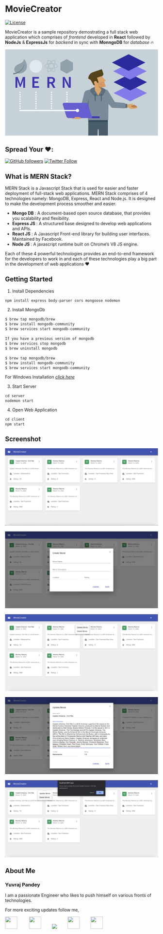 # MovieCreator
[![License](https://img.shields.io/badge/License-Apache%202.0-blue.svg)](https://opensource.org/licenses/Apache-2.0)

MovieCreator is a sample repository demostrating a full stack web application which comprises of *frontend* developed in **React** followed by **NodeJs** & **ExpressJs** for *backend* in sync with **MonngoDB** for *database* 🔥

![Alt text](https://github.com/yuvraj24/MovieCreator/blob/master/public/MERNStack.jpg)

## Spread Your ❤️:
[![GitHub followers](https://img.shields.io/github/followers/yuvraj24.svg?style=social&label=Follow)](https://github.com/yuvraj24)  [![Twitter Follow](https://img.shields.io/twitter/follow/yuvrajpandey24.svg?style=social)](https://twitter.com/yuvrajpandey24) 

## What is MERN Stack?

MERN Stack is a Javascript Stack that is used for easier and faster deployment of full-stack web applications. MERN Stack comprises of 4 technologies namely: MongoDB, Express, React and Node.js. It is designed to make the development process smoother and easier.

* **Mongo DB** : A document-based open source database, that provides you scalability and flexibility.
* **Express JS** : A structured base designed to develop web applications and APIs.
* **React JS** : A Javascript Front-end library for building user interfaces. Maintained by Facebook.
* **Node JS** : A javascript runtime built on Chrome’s V8 JS engine.

Each of these 4 powerful technologies provides an end-to-end framework for the developers to work in and each of these technologies play a big part in the development of web applications ❤️

## Getting Started

1. Install Dependencies
```
npm install express body-parser cors mongoose nodemon
```

2. Install MongoDb
```
$ brew tap mongodb/brew
$ brew install mongodb-community
$ brew services start mongodb-community

If you have a previous version of mongodb
$ brew services stop mongodb
$ brew uninstall mongodb

$ brew tap mongodb/brew
$ brew install mongodb-community
$ brew services start mongodb-community
```
For Windows Installation *<a href="https://docs.mongodb.com/manual/administration/install-community/" target="_blank">click here</a>*

3. Start Server
```
cd server
nodemon start
```

4. Open Web Application
```
cd client
npm start
```

## Screenshot


<img src="https://raw.githubusercontent.com/yuvraj24/MovieCreator/master/images/HomeView.png"  />
</br>
</br>
<img src="https://raw.githubusercontent.com/yuvraj24/MovieCreator/master/images/CreateView.png"   />
</br>
</br>
<img src="https://raw.githubusercontent.com/yuvraj24/MovieCreator/master/images/MenuOptions.png" />
</br>
</br>
<img src="https://raw.githubusercontent.com/yuvraj24/MovieCreator/master/images/UpdateView.png"  />
</br>
</br>
<img src="https://raw.githubusercontent.com/yuvraj24/MovieCreator/master/images/DeleteView.png"   />

## About Me

### Yuvraj Pandey
I am a passionate Engineer who likes to push himself on various fronts of technologies.  

For more exciting updates follow me,

<a href="https://twitter.com/yuvrajpandey24" target="_blank"><img src="https://github.com/yuvraj24/LiveSmashBar/blob/master/images/twitter.png" width="40" height="40"></a> &nbsp;&nbsp;&nbsp;&nbsp;&nbsp;&nbsp;&nbsp;&nbsp;&nbsp;<a href="https://www.linkedin.com/in/yuvraj24" target="_blank"><img src="https://github.com/yuvraj24/LiveSmashBar/blob/master/images/linkedin.png" width="40" height="40"></a>&nbsp;&nbsp;&nbsp;&nbsp;&nbsp;&nbsp;&nbsp;&nbsp;&nbsp;<a href="https://github.com/yuvraj24" target="_blank"><img src="https://github.com/yuvraj24/LiveSmashBar/blob/master/images/github.png" height="40"></a>&nbsp;&nbsp;&nbsp;&nbsp;&nbsp;&nbsp;&nbsp;&nbsp;&nbsp;<a href="https://medium.com/@yuvrajpandey24" target="_blank"><img src="https://github.com/yuvraj24/LiveSmashBar/blob/master/images/medium.png" width="40" height="40"></a>&nbsp;&nbsp;&nbsp;&nbsp;&nbsp;&nbsp;&nbsp;&nbsp;&nbsp;<a href="https://play.google.com/store/apps/developer?id=Yuvraj+Pandey"><img src="https://github.com/yuvraj24/LiveSmashBar/blob/master/images/playstore.png" width="40" height="40"></a>
